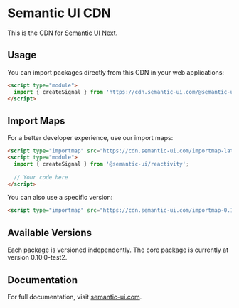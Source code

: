 # Semantic UI CDN

This is the CDN for [Semantic UI Next](https://github.com/semantic-org/semantic-ui-next).

## Usage

You can import packages directly from this CDN in your web applications:

```html
<script type="module">
  import { createSignal } from 'https://cdn.semantic-ui.com/@semantic-ui/reactivity/0.10.0-test2/index.js';
</script>
```

## Import Maps

For a better developer experience, use our import maps:

```html
<script type="importmap" src="https://cdn.semantic-ui.com/importmap-latest.json"></script>
<script type="module">
  import { createSignal } from '@semantic-ui/reactivity';
  
  // Your code here
</script>
```

You can also use a specific version:

```html
<script type="importmap" src="https://cdn.semantic-ui.com/importmap-0.10.0-test2.json"></script>
```

## Available Versions

Each package is versioned independently. The core package is currently at version 0.10.0-test2.

## Documentation

For full documentation, visit [semantic-ui.com](https://semantic-ui.com).